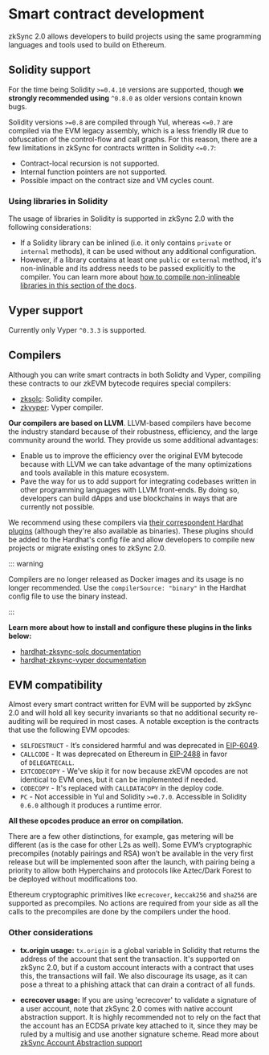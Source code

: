 # Smart contract development

zkSync 2.0 allows developers to build projects using the same programming languages and tools used to build on Ethereum.


## Solidity support

For the time being Solidity `>=0.4.10` versions are supported, though **we strongly recommended using** `^0.8.0` as older versions contain known bugs.

Solidity versions `>=0.8` are compiled through Yul, whereas `<=0.7` are compiled via the EVM legacy assembly, which is a less friendly IR due to obfuscation of the control-flow and call graphs. For this reason, there are a few limitations in zkSync for contracts written in Solidity `<=0.7`:

- Contract-local recursion is not supported.
- Internal function pointers are not supported.
- Possible impact on the contract size and VM cycles count.

### Using libraries in Solidity

The usage of libraries in Solidity is supported in zkSync 2.0 with the following considerations:

- If a Solidity library can be inlined (i.e. it only contains `private` or `internal` methods), it can be used without any additional configuration.
- However, if a library contains at least one `public` or `external` method, it's non-inlinable and its address needs to be passed explicitly to the compiler. You can learn more about [how to compile non-inlineable libraries in this section of the docs](../../../api/hardhat/compiling-libraries.md).

## Vyper support

Currently only Vyper `^0.3.3` is supported.

## Compilers

Although you can write smart contracts in both Solidty and Vyper, compiling these contracts to our zkEVM bytecode requires special compilers:

- [zksolc](https://github.com/matter-labs/zksolc-bin): Solidity compiler.
- [zkvyper](https://github.com/matter-labs/zkvyper-bin): Vyper compiler.

**Our compilers are based on LLVM**. LLVM-based compilers have become the industry standard because of their robustness, efficiency, and the large community around the world. They provide us some additional advantages:

- Enable us to improve the efficiency over the original EVM bytecode because with LLVM we can take advantage of the many optimizations and tools available in this mature ecosystem.
- Pave the way for us to add support for integrating codebases written in other programming languages with LLVM front-ends. By doing so, developers can build dApps and use blockchains in ways that are currently not possible.

We recommend using these compilers via [their correspondent Hardhat plugins](../../../api/hardhat/plugins.md) (although they're also available as binaries). These plugins should be added to the Hardhat's config file and allow developers to compile new projects or migrate existing ones to zkSync 2.0.

::: warning

Compilers are no longer released as Docker images and its usage is no longer recommended. Use the `compilerSource: "binary"` in the Hardhat config file to use the binary instead.

:::

**Learn more about how to install and configure these plugins in the links below:**

- [hardhat-zksync-solc documentation](../../../api/hardhat/plugins.md#hardhat-zksync-solc)
- [hardhat-zksync-vyper documentation](../../../api/hardhat/plugins.md#hardhat-zksync-vyper)

## EVM compatibility

Almost every smart contract written for EVM will be supported by zkSync 2.0 and will hold all key security invariants so that no additional security re-auditing will be required in most cases. A notable exception is the contracts that use the following EVM opcodes:

- `SELFDESTRUCT` - It’s considered harmful and was deprecated in [EIP-6049](https://eips.ethereum.org/EIPS/eip-6049).
- `CALLCODE` - It was deprecated on Ethereum in [EIP-2488](https://eips.ethereum.org/EIPS/eip-2488) in favor of `DELEGATECALL`.
- `EXTCODECOPY` - We've skip it for now because zkEVM opcodes are not identical to EVM ones, but it can be implemented if needed.
- `CODECOPY` - It's replaced with `CALLDATACOPY` in the deploy code.
- `PC` - Not accessible in Yul and Solidity `>=0.7.0`. Accessible in Solidity `0.6.0` although it produces a runtime error.

**All these opcodes produce an error on compilation.**

There are a few other distinctions, for example, gas metering will be different (as is the case for other L2s as well). Some EVM’s cryptographic precompiles (notably pairings and RSA) won’t be available in the very first release but will be implemented soon after the launch, with pairing being a priority to allow both Hyperchains and protocols like Aztec/Dark Forest to be deployed without modifications too.

Ethereum cryptographic primitives like `ecrecover`, `keccak256` and `sha256` are supported as precompiles. No actions are required from your side as all the calls to the precompiles are done by the compilers under the hood.

### Other considerations

- **tx.origin usage:** `tx.origin` is a global variable in Solidity that returns the address of the account that sent the transaction. It's supported on zkSync 2.0, but if a custom account interacts with a contract that uses this, the transactions will fail. We also discourage its usage, as it can pose a threat to a phishing attack that can drain a contract of all funds.

- **ecrecover usage:** If you are using 'ecrecover' to validate a signature of a user account, note that zkSync 2.0 comes with native account abstraction support. It is highly recommended not to rely on the fact that the account has an ECDSA private key attached to it, since they may be ruled by a multisig and use another signature scheme. Read more about [zkSync Account Abstraction support](https://v2-docs.zksync.io/dev/zksync-v2/aa.html#important-account-abstraction-support)

